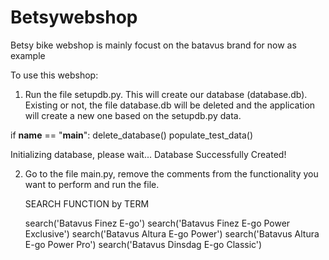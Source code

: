 # Betsywebshop
Betsy bike webshop is mainly focust on the batavus brand for now as example


To use this webshop:

1.  Run the file setupdb.py. This will create our database (database.db). Existing or not, the file database.db will be deleted and the application will create a new one based on the setupdb.py data.

if __name__ == "__main__":
    delete_database()
    populate_test_data()
    


    
Initializing database, please wait...
Database Successfully Created!

2.  Go to the file main.py, remove the comments from the functionality you want to perform and run the file.


    SEARCH FUNCTION by TERM 

    search('Batavus Finez E-go')
    search('Batavus Finez E-go Power Exclusive')
    search('Batavus Altura E-go Power')
    search('Batavus Altura E-go Power Pro')
    search('Batavus Dinsdag E-go Classic')
